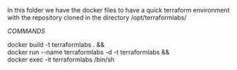 In this folder we have the docker files to have a quick terraform environment with the repository cloned in the directory /opt/terraformlabs/

*COMMANDS*

  docker build -t terraformlabs . && \
  docker run --name terraformlabs -d -t terraformlabs && \
  docker exec -it terraformlabs /bin/sh
